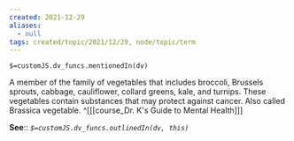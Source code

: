 ```yaml
---
created: 2021-12-29 
aliases:
  - null
tags: created/topic/2021/12/29, node/topic/term
---
```

`$=customJS.dv_funcs.mentionedIn(dv)`

A member of the family of vegetables that includes broccoli, Brussels sprouts, cabbage, cauliflower, collard greens, kale, and turnips. These vegetables contain substances that may protect against cancer. Also called Brassica vegetable.
 ^[[[course_Dr. K's Guide to Mental Health]]]

**See**::
*`$=customJS.dv_funcs.outlinedIn(dv, this)`*